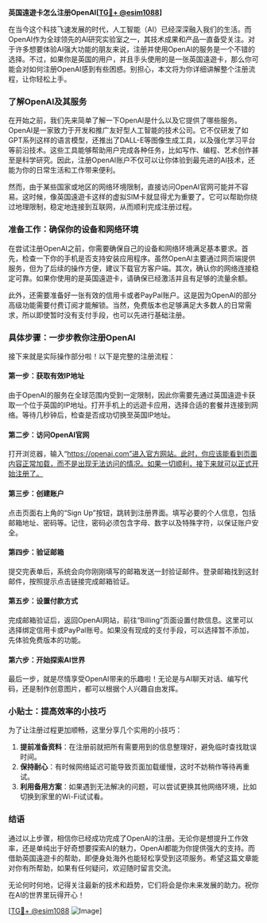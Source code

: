 **英国遠遊卡怎么注册OpenAI[[TG💪+ @esim1088](https://t.me/s/esim1088)]**

在当今这个科技飞速发展的时代，人工智能（AI）已经深深融入我们的生活。而OpenAI作为全球领先的AI研究实验室之一，其技术成果和产品一直备受关注。对于许多想要体验AI强大功能的朋友来说，注册并使用OpenAI的服务是一个不错的选择。不过，如果你是英国的用户，并且手头使用的是一张英国遠遊卡，那么你可能会对如何注册OpenAI感到有些困惑。别担心，本文将为你详细讲解整个注册流程，让你轻松上手。

### **了解OpenAI及其服务**

在开始之前，我们先来简单了解一下OpenAI是什么以及它提供了哪些服务。OpenAI是一家致力于开发和推广友好型人工智能的技术公司。它不仅研发了如GPT系列这样的语言模型，还推出了DALL-E等图像生成工具，以及强化学习平台等前沿技术。这些工具能够帮助用户完成各种任务，比如写作、编程、艺术创作甚至是科学研究。因此，注册OpenAI账户不仅可以让你体验到最先进的AI技术，还能为你的日常生活和工作带来便利。

然而，由于某些国家或地区的网络环境限制，直接访问OpenAI官网可能并不容易。这时候，像英国遠遊卡这样的虚拟SIM卡就显得尤为重要了。它可以帮助你绕过地理限制，稳定地连接到互联网，从而顺利完成注册过程。

### **准备工作：确保你的设备和网络环境**

在尝试注册OpenAI之前，你需要确保自己的设备和网络环境满足基本要求。首先，检查一下你的手机是否支持安装应用程序。虽然OpenAI主要通过网页端提供服务，但为了后续的操作方便，建议下载官方客户端。其次，确认你的网络连接稳定可靠。如果你使用的是英国遠遊卡，请确保已经激活并且有足够的流量余额。

此外，还需要准备好一张有效的信用卡或者PayPal账户。这是因为OpenAI的部分高级功能需要付费订阅才能解锁。当然，免费版本也足够满足大多数人的日常需求，所以即使暂时没有支付手段，也可以先进行基础注册。

### **具体步骤：一步步教你注册OpenAI**

接下来就是实际操作部分啦！以下是完整的注册流程：

#### **第一步：获取有效IP地址**
由于OpenAI的服务在全球范围内受到一定限制，因此你需要先通过英国遠遊卡获取一个位于英国的IP地址。打开手机上的远遊卡应用，选择合适的套餐并连接到网络。等待几秒钟后，检查是否成功切换至英国IP地址。

#### **第二步：访问OpenAI官网**
打开浏览器，输入“https://openai.com”进入官方网站。此时，你应该能看到页面内容正常加载，而不是出现无法访问的情况。如果一切顺利，接下来就可以正式开始注册了。

#### **第三步：创建账户**
点击页面右上角的“Sign Up”按钮，跳转到注册界面。填写必要的个人信息，包括邮箱地址、密码等。记住，密码必须包含字母、数字以及特殊字符，以保证账户安全。

#### **第四步：验证邮箱**
提交完表单后，系统会向你刚刚填写的邮箱发送一封验证邮件。登录邮箱找到这封邮件，按照提示点击链接完成邮箱验证。

#### **第五步：设置付款方式**
完成邮箱验证后，返回OpenAI网站，前往“Billing”页面设置付款信息。这里可以选择绑定信用卡或PayPal账号。如果没有现成的支付手段，可以选择暂不添加，先体验免费版本的功能。

#### **第六步：开始探索AI世界**
最后一步，就是尽情享受OpenAI带来的乐趣啦！无论是与AI聊天对话、编写代码，还是制作创意图片，都可以根据个人兴趣自由发挥。

### **小贴士：提高效率的小技巧**

为了让注册过程更加顺畅，这里分享几个实用的小技巧：

1. **提前准备资料**：在注册前就把所有需要用到的信息整理好，避免临时查找耽误时间。
2. **保持耐心**：有时候网络延迟可能导致页面加载缓慢，这时不妨稍作等待再重试。
3. **利用备用方案**：如果遇到无法解决的问题，可以尝试更换其他网络环境，比如切换到家里的Wi-Fi试试看。

### **结语**

通过以上步骤，相信你已经成功完成了OpenAI的注册。无论你是想提升工作效率，还是单纯出于好奇想要探索AI的魅力，OpenAI都能为你提供强大的支持。而借助英国遠遊卡的帮助，即便身处海外也能轻松享受到这项服务。希望这篇文章能对你有所帮助，如果有任何疑问，欢迎随时留言交流。

无论何时何地，记得关注最新的技术和趋势，它们将会是你未来发展的助力。祝你在AI的世界里玩得开心！

[[TG💪+ @esim1088](https://t.me/s/esim1088) ![Image](https://i.postimg.cc/4NQfJmqS/Snipaste-2025-05-13-00-14-12.png)]
